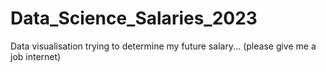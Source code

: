 # Data_Science_Salaries_2023
Data visualisation trying to determine my future salary... (please give me a job internet)
